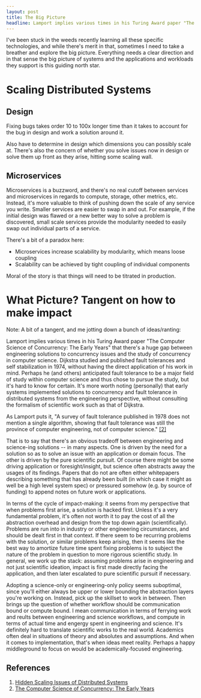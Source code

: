 ```yaml
---
layout: post
title: The Big Picture
headline: Lamport implies various times in his Turing Award paper "The Computer Science of Concurrency The Early Years" that there's a huge gap between engineering solutions to concurrency issues and the study of concurrency in computer science.
---
```


I've been stuck in the weeds recently learning all these specific technologies, and while there's merit in that, sometimes I need to take a breather and explore the big picture. Everything needs a clear direction and in that sense the big picture of systems and the applications and workloads they support is this guiding north star. 

# Scaling Distributed Systems

## Design

Fixing bugs takes order 10 to 100x longer time than it takes to account for the bug in design and work a solution around it.

Also have to determine in design which dimensions you can possibly scale at. There's also the concern of whether you solve issues now in design or solve them up front as they arise, hitting some scaling wall.

## Microservices

Microservices is a buzzword, and there's no real cutoff between services and microservices in regards to compute, storage, other metrics, etc. Instead, it's more valuable to think of pushing down the scale of any service you write. Smaller services are easier to swap in and out. For example, if the initial design was flawed or a new better way to solve a problem is discovered, small scale services provide the modularity needed to easily swap out individual parts of a service.

There's a bit of a paradox here: 
- Microservices increase scalability by modularity, which means loose coupling
- Scalability can be achieved by tight coupling of individual components

Moral of the story is that things will need to be titrated in production.

# What Picture? Tangent on how to make impact

Note: A bit of a tangent, and me jotting down a bunch of ideas/ranting:

Lamport implies various times in his Turing Award paper "The Computer Science of Concurrency: The Early Years" that there's a huge gap between engineering solutions to concurrency issues and the study of concurrency in computer science. Dijkstra studied and published fault tolerances and self stabilization in 1974, without having the direct application of his work in mind. Perhaps he (and others) anticipated fault tolerance to be a major field of study within computer science and thus chose to pursue the study, but it's hard to know for certain. It's more worth noting (personally) that early systems implemented solutions to concurrency and fault tolerance in distributed systems from the engineering perspective, without consulting the formalism of scientific work such as that of Dijkstra. 

As Lamport puts it, "A survey of fault tolerance published in 1978 does not mention a single algorithm, showing that fault tolerance was still the province of computer engineering, not of computer science." [[2]](http://lamport.azurewebsites.net/pubs/turing.pdf) 

That is to say that there's an obvious tradeoff between engineering and science-ing solutions -- in many aspects. One is driven by the need for a solution so as to solve an issue with an application or domain focus. The other is driven by the pure scientific pursuit. Of course there might be some driving application or foresight/insight, but science often abstracts away the usages of its findings. Papers that do not are often either whitepapers describing something that has already been built (in which case it might as well be a high level system spec) or pressured somehow (e.g. by source of funding) to append notes on future work or applications. 

In terms of the cycle of impact-making: it seems from my perspective that when problems first arise, a solution is hacked first. Unless it's a very fundamental problem, it's often not worth it to pay the cost of all the abstraction overhead and design from the top down again (scientifically). Problems are run into in industry or other engineering circumstances, and should be dealt first in that context. If there seem to be recurring problems with the solution, or similar problems keep arising, then it seems like the best way to amortize future time spent fixing problems is to subject the nature of the problem in question to more rigorous scientific study. In general, we work up the stack: assuming problems arise in engineering and not just scientific ideation, impact is first made directly facing the application, and then later escalated to pure scientific pursuit if necessary.

Adopting a science-only or engineering-only policy seems suboptimal, since you'll either always be upper or lower bounding the abstraction layers you're working on. Instead, pick up the skillset to work in between. Then brings up the question of whether workflow should be communication bound or compute bound. I mean communication in terms of ferrying work and reults between engineering and science workflows, and compute in terms of actual time and engergy spent in engineering and science. It's definitely hard to translate scientific works to the real world. Academics often deal in situations of theory and absolutes and assumptions. And when it comes to implementation, that's when ideas meet reality. Perhaps a happy middleground to focus on would be academically-focused engineering.


## References

1. [Hidden Scaling Issues of Distributed Systems](https://blog.ably.io/hidden-scaling-issues-of-distributed-systems-system-design-in-the-real-world-9a9f0d309e8e)
2. [The Computer Science of Concurrency: The Early Years](http://lamport.azurewebsites.net/pubs/turing.pdf)